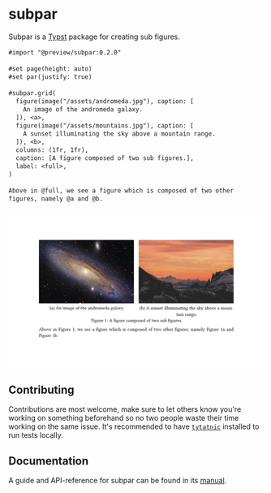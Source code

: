 # subpar
Subpar is a [Typst] package for creating sub figures.

```typst
#import "@preview/subpar:0.2.0"

#set page(height: auto)
#set par(justify: true)

#subpar.grid(
  figure(image("/assets/andromeda.jpg"), caption: [
    An image of the andromeda galaxy.
  ]), <a>,
  figure(image("/assets/mountains.jpg"), caption: [
    A sunset illuminating the sky above a mountain range.
  ]), <b>,
  columns: (1fr, 1fr),
  caption: [A figure composed of two sub figures.],
  label: <full>,
)

Above in @full, we see a figure which is composed of two other figures, namely @a and @b.
```
![showcase]

## Contributing
Contributions are most welcome, make sure to let others know you're working on something beforehand so no two people waste their time working on the same issue.
It's recommended to have [`tytatnic`][tt] installed to run tests locally.

## Documentation
A guide and API-reference for subpar can be found in its [manual].

[showcase]: /assets/showcase.png
[manual]: ./assets/manual.pdf

[Typst]: https://typst.app/
[tt]: https://github.com/tingerrr/tytanic
